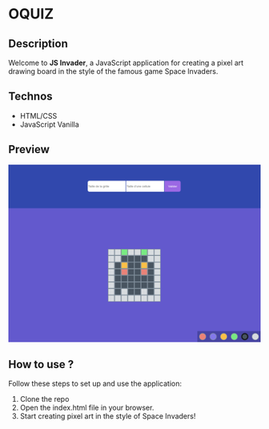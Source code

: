 # OQUIZ

## Description
Welcome to **JS Invader**, a JavaScript application for creating a pixel art drawing board in the style of the famous game Space Invaders.

## Technos
- HTML/CSS
- JavaScript Vanilla

## Preview
![Invader](./docs/Capture.PNG)

## How to use ?
Follow these steps to set up and use the application:
1. Clone the repo
2. Open the index.html file in your browser.
3. Start creating pixel art in the style of Space Invaders!
